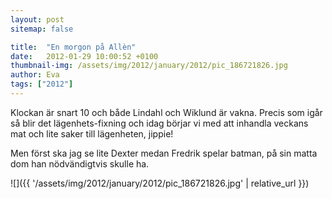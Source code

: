 ```yaml
---
layout: post
sitemap: false

title:  "En morgon på Allèn"
date:   2012-01-29 10:00:52 +0100
thumbnail-img: /assets/img/2012/january/2012/pic_186721826.jpg
author: Eva
tags: ["2012"]
---
```


Klockan är snart 10 och både Lindahl och Wiklund är vakna. Precis som igår så blir det lägenhets-fixning och idag börjar vi med att inhandla veckans mat och lite saker till lägenheten, jippie! 

Men först ska jag se lite Dexter medan Fredrik spelar batman, på sin matta dom han nödvändigtvis skulle ha.

![]({{ '/assets/img/2012/january/2012/pic_186721826.jpg'  | relative_url }})

